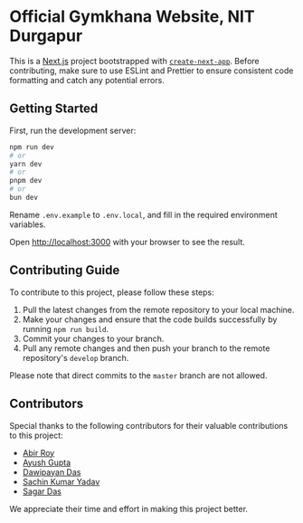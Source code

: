 # Official Gymkhana Website, NIT Durgapur

This is a [Next.js](https://nextjs.org/) project bootstrapped with [`create-next-app`](https://github.com/vercel/next.js/tree/canary/packages/create-next-app). Before contributing, make sure to use ESLint and Prettier to ensure consistent code formatting and catch any potential errors.

## Getting Started

First, run the development server:

```bash
npm run dev
# or
yarn dev
# or
pnpm dev
# or
bun dev
```

Rename `.env.example` to `.env.local`, and fill in the required environment variables.

Open [http://localhost:3000](http://localhost:3000) with your browser to see the result.

## Contributing Guide

To contribute to this project, please follow these steps:

1. Pull the latest changes from the remote repository to your local machine.
2. Make your changes and ensure that the code builds successfully by running `npm run build`.
3. Commit your changes to your branch.
4. Pull any remote changes and then push your branch to the remote repository's `develop` branch.

Please note that direct commits to the `master` branch are not allowed.

## Contributors

Special thanks to the following contributors for their valuable contributions to this project:

- [Abir Roy](https://github.com/roy-abir05)
- [Ayush Gupta](https://github.com/wolfofdalalst)
- [Dawipayan Das](https://github.com/dawipayandas)
- [Sachin Kumar Yadav](https://github.com/sachinky09)
- [Sagar Das](https://github.com/sagardas25) 

We appreciate their time and effort in making this project better.
